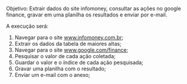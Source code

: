 Objetivo:
Extrair dados do site infomoney, consultar as ações no google finance, gravar em uma planilha os resultados e enviar por e-mail.

A execução será:
1. Navegar para o site www.infomoney.com.br;
2. Extrair os dados da tabela de maiores altas;
3. Navegar para o site www.google.com/finance;
4. Pesquisar o valor de cada ação coletada;
5. Guardar o valor e o índice de cada ação pesquisada;
6. Gravar uma planilha com o resultado;
7. Enviar um e-mail com o anexo;

